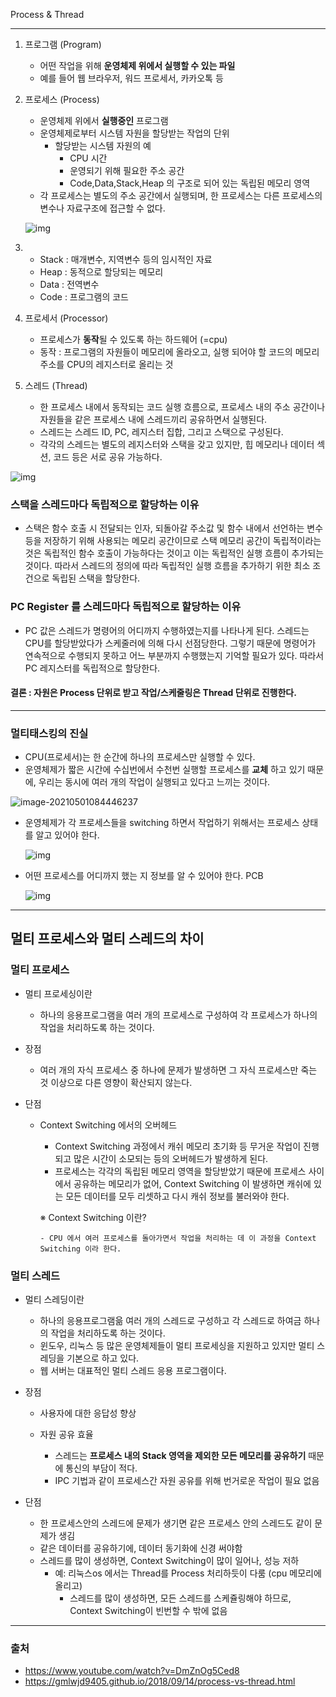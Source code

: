 Process & Thread

---

1. 프로그램 (Program)

   * 어떤 작업을 위해 **운영체제 위에서 실행할 수 있는 파일**
   * 예를 들어 웹 브라우저, 워드 프로세서, 카카오톡 등 

2. 프로세스 (Process)

   * 운영체제 위에서 **실행중인** 프로그램 
   * 운영체제로부터 시스템 자원을 할당받는 작업의 단위
     * 할당받는 시스템 자원의 예
       * CPU 시간
       * 운영되기 위해 필요한 주소 공간
       * Code,Data,Stack,Heap 의 구조로 되어 있는 독립된 메모리 영역
   * 각 프로세스는 별도의 주소 공간에서 실행되며, 한 프로세스는 다른 프로세스의 변수나 자료구조에 접근할 수 없다.

   

   ![img](./images/process_os.png)

3. * Stack : 매개변수, 지역변수 등의 임시적인 자료
   * Heap : 동적으로 할당되는 메모리
   * Data : 전역변수
   * Code : 프로그램의 코드

3. 프로세서 (Processor)
   * 프로세스가 **동작**될 수 있도록 하는 하드웨어 (=cpu)
   * 동작 : 프로그램의 자원들이 메모리에 올라오고, 실행 되어야 할 코드의 메모리 주소를 CPU의 레지스터로 올리는 것

4. 스레드 (Thread)
   * 한 프로세스 내에서 동작되는 코드 실행 흐름으로, 프로세스 내의 주소 공간이나 자원들을 같은 프로세스 내에 스레드끼리 공유하면서 실행된다. 
   * 스레드는 스레드 ID, PC, 레지스터 집합, 그리고 스택으로 구성된다. 
   * 각각의 스레드는 별도의 레지스터와 스택을 갖고 있지만, 힙 메모리나 데이터 섹션, 코드 등은 서로 공유 가능하다.

![img](./images/thread.png)

### 스택을 스레드마다 독립적으로 할당하는 이유

* 스택은 함수 호출 시 전달되는 인자, 되돌아갈 주소값 및 함수 내에서 선언하는 변수 등을 저장하기 위해 사용되는 메모리 공간이므로 스택 메모리 공간이 독립적이라는 것은 독립적인 함수 호출이 가능하다는 것이고 이는 독립적인 실행 흐름이 추가되는 것이다. 따라서 스레드의 정의에 따라 독립적인 실행 흐름을 추가하기 위한 최소 조건으로 독립된 스택을 할당한다.

### PC Register 를 스레드마다 독립적으로 할당하는 이유

* PC 값은 스레드가 명령어의 어디까지 수행하였는지를 나타나게 된다. 스레드는 CPU를 할당받았다가 스케줄러에 의해 다시 선점당한다. 그렇기 때문에 명령어가 연속적으로 수행되지 못하고 어느 부분까지 수행했는지 기억할 필요가 있다. 따라서 PC 레지스터를 독립적으로 할당한다.

#### 결론 : 자원은 Process 단위로 받고 작업/스케줄링은 Thread 단위로 진행한다.

----

### 멀티태스킹의 진실

* CPU(프로세서)는 한 순간에 하나의 프로세스만 실행할 수 있다.
* 운영체제가 짧은 시간에 수십번에서 수천번 실행할 프로세스를 **교체** 하고 있기 때문에, 우리는 동시에 여러 개의 작업이 실행되고 있다고 느끼는 것이다.

![image-20210501084446237](./images/image-20210501084446237.png)

* 운영체제가 각 프로세스들을 switching 하면서 작업하기 위해서는 프로세스 상태를 알고 있어야 한다.

  

  ![img](./images/9988343C5BB4601A0B.png)



* 어떤 프로세스를 어디까지 했는 지 정보를 알 수 있어야 한다. PCB

  ![img](./images/img.jpg)



----

## 멀티 프로세스와 멀티 스레드의 차이

### 멀티 프로세스

* 멀티 프로세싱이란

  * 하나의 응용프로그램을 여러 개의 프로세스로 구성하여 각 프로세스가 하나의 작업을 처리하도록 하는 것이다.

* 장점

  * 여러 개의 자식 프로세스 중 하나에 문제가 발생하면 그 자식 프로세스만 죽는 것 이상으로 다른 영향이 확산되지 않는다. 

* 단점

  * Context Switching 에서의 오버헤드

    * Context Switching 과정에서 캐쉬 메모리 초기화 등 무거운 작업이 진행되고 많은 시간이 소모되는 등의 오버헤드가 발생하게 된다.
    * 프로세스는 각각의 독립된 메모리 영역을 할당받았기 때문에 프로세스 사이에서 공유하는 메모리가 없어, Context Switching 이 발생하면 캐쉬에 있는 모든 데이터를 모두 리셋하고 다시 캐쉬 정보를 불러와야 한다.

    ※ Context Switching 이란?

    	- CPU 에서 여러 프로세스를 돌아가면서 작업을 처리하는 데 이 과정을 Context Switching 이라 한다.

### 멀티 스레드

* 멀티 스레딩이란
  * 하나의 응용프로그램읆 여러 개의 스레드로 구성하고 각 스레드로 하여금 하나의 작업을 처리하도록 하는 것이다.
  * 윈도우, 리눅스 등 많은 운영체제들이 멀티 프로세싱을 지원하고 있지만 멀티 스레딩을 기본으로 하고 있다.
  * 웹 서버는 대표적인 멀티 스레드 응용 프로그램이다.
* 장점
  * 사용자에 대한 응답성 향상
    
  * 자원 공유 효율

    - 스레드는 **프로세스 내의 Stack 영역을 제외한 모든 메모리를 공유하기** 때문에 통신의 부담이 적다.

    * IPC 기법과 같이 프로세스간 자원 공유를 위해 번거로운 작업이 필요 없음

* 단점
  * 한 프로세스안의 스레드에 문제가 생기면 같은 프로세스 안의 스레드도 같이 문제가 생김
  * 같은 데이터를 공유하기에, 데이터 동기화에 신경 써야함
  * 스레드를 많이 생성하면, Context Switching이 많이 일어나, 성능 저하
    * 예: 리눅스os 에서는 Thread를 Process 처리하듯이 다룸 (cpu 메모리에 올리고)
      * 스레드를 많이 생성하면, 모든 스레드를 스케쥴링해야 하므로, Context Switching이 빈번할 수 밖에 없음





---

### 출처

* https://www.youtube.com/watch?v=DmZnOg5Ced8
* https://gmlwjd9405.github.io/2018/09/14/process-vs-thread.html
